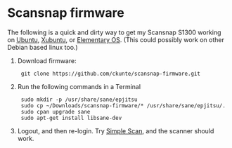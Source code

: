 # Scansnap firmware

The following is a quick and dirty way to get my Scansnap S1300 working on [Ubuntu][u], [Xubuntu][x], or [Elementary OS][e]. (This could possibly work on other Debian based linux too.)

1. Download firmware:

        git clone https://github.com/ckunte/scansnap-firmware.git

2. Run the following commands in a Terminal

        sudo mkdir -p /usr/share/sane/epjitsu
        sudo cp ~/Downloads/scansnap-firmware/* /usr/share/sane/epjitsu/.
        sudo cpan upgrade sane
        sudo apt-get install libsane-dev
        
3. Logout, and then re-login. Try [Simple Scan][ss], and the scanner should work.

[u]: http://www.ubuntu.com/
[x]: http://xubuntu.org/
[e]: http://elementary.io/ "elementary OS"
[ss]: https://launchpad.net/simple-scan "Simple Scanning Utility."